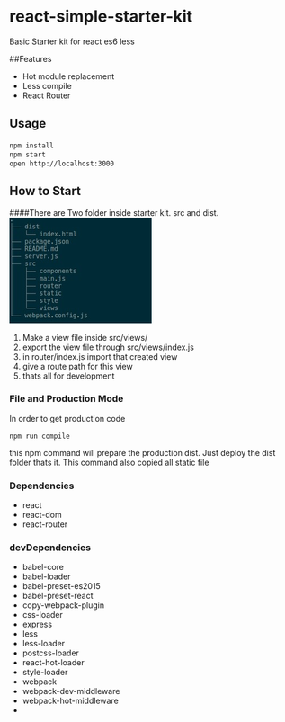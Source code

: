 # react-simple-starter-kit
Basic Starter kit for react es6 less

##Features
* Hot module replacement
* Less compile
* React Router

## Usage

```
npm install
npm start
open http://localhost:3000
```

## How to Start
####There are Two folder inside starter kit. src and dist.
![File Tree](https://raw.githubusercontent.com/polodev/react-simple-starter-kit/master/folder_structure.jpg  "File Tree")

1. Make a view file inside src/views/
2. export the view file through src/views/index.js
3. in router/index.js import that created view
4. give a route path for this view
5. thats all for development

### File and Production Mode
In order to get production code
```
npm run compile

```
this npm command will prepare the production dist. Just deploy the dist folder thats it. This command also copied all static file



### Dependencies
* react
* react-dom
* react-router

### devDependencies
* babel-core
* babel-loader
* babel-preset-es2015
* babel-preset-react
* copy-webpack-plugin
* css-loader
* express
* less
* less-loader
* postcss-loader
* react-hot-loader
* style-loader
* webpack
* webpack-dev-middleware
* webpack-hot-middleware
*
